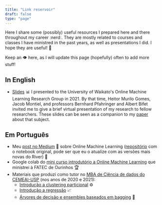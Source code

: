 ```yaml
---
title: "Link reservoir"
draft: false
type: "page"
---
```


Here I share some (possibly) useful resources I prepared here and there throughout my career :nerd:. They are mostly related to courses and classes I have ministred in the past years, as well as presentations I did. I hope they are useful! :rocket:

Keep an :eye: here, as I will update this page (hopefully) often to add more stuff!

## In English

- [Slides](/pdf/qo-waikato.pdf) :bar_chart: I presented to the University of Waikato's Online Machine Learning Research Group in 2021. By that time, Heitor Murilo Gomes, Jacob Montiel, and professors Bernhard Pfahringer and Albert Bifet invited me to give a brief virtual presentation of my research to fellow researchers. These slides can be seen as a companion to my [paper](https://www.sciencedirect.com/science/article/pii/S0167865521000520) about that subject.

## Em Português

- Meu [post no Medium](https://medium.com/@saulomastelini/introdu%C3%A7%C3%A3o-a-online-machine-learning-874bd6b7c3c8) :crystal_ball: sobre Online Machine Learning ([repositório](https://github.com/smastelini/online_learning_intro) com o notebook original, pode ser que eu o atualize com as versões mais novas do River) :robot:
- Google colab do [mini curso introdutório a Online Machine Learning](https://colab.research.google.com/drive/1GpaImT0FrCj3XGmDoTPHM063D56w11_K?usp=sharing) que ministrei à FATEC de Ourinhos :trophy:
- Materiais que produzi como tutor no [MBA de Ciência de dados do CEMEAI-USP](http://cemeai.icmc.usp.br/MBA/) (nos anos de 2020 e 2021):
    - [Introdução a clustering particional](../extras/clustering/) :gear:
    - [Introdução a regressão](https://colab.research.google.com/drive/1Js0gYfRVlcDw97TXRYVlXaFibokgfGAg?usp=sharing) :chart_with_upwards_trend:
    - [Árvores de decisão e ensembles baseados em bagging](https://colab.research.google.com/drive/1qGh5eHLIulh-JZGLIudSzzN12SUuu2Wb?usp=sharing) :evergreen_tree: